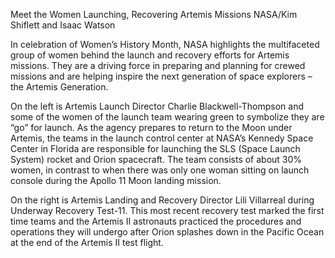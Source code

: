 Meet the Women Launching, Recovering Artemis Missions 
 NASA/Kim Shiflett and Isaac Watson

In celebration of Women’s History Month, NASA highlights the multifaceted group of women behind the launch and recovery efforts for Artemis missions. They are a driving force in preparing and planning for crewed missions and are helping inspire the next generation of space explorers – the Artemis Generation.

On the left is Artemis Launch Director Charlie Blackwell-Thompson and some of the women of the launch team wearing green to symbolize they are “go” for launch. As the agency prepares to return to the Moon under Artemis, the teams in the launch control center at NASA’s Kennedy Space Center in Florida are responsible for launching the SLS (Space Launch System) rocket and Orion spacecraft. The team consists of about 30% women, in contrast to when there was only one woman sitting on launch console during the Apollo 11 Moon landing mission.

On the right is Artemis Landing and Recovery Director Lili Villarreal during Underway Recovery Test-11. This most recent recovery test marked the first time teams and the Artemis II astronauts practiced the procedures and operations they will undergo after Orion splashes down in the Pacific Ocean at the end of the Artemis II test flight.